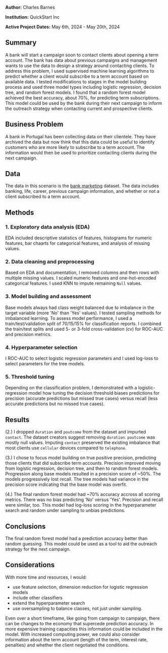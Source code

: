  **Author:** Charles Barnes
  
**Institution:** QuickStart Inc
  
**Active Project Dates:** May 6th, 2024 - May 20th, 2024
## Summary

A bank will start a campaign soon to contact clients about opening a term account. The bank has data about previous campaigns and management wants to use the data to design a strategy around contacting clients. To address this problem, I used supervised machine learning algorithms to predict whether a client would subscribe to a term account based on available data. I tested modifications to stages in the model building process and used three model types including logistic regression, decision tree, and random forest models. I found that a random forest model achieved the best accuracy, about 70%, for predicting term subscriptions. This model could be used by the bank during their next campaign to inform the outreach strategy when contacting current and prospective clients.

## Business Problem

A bank in Portugal has been collecting data on their clientele. They have archived the data but now think that this data could be useful to identify customers who are more likely to subscribe to a term account. The information would then be used to prioritize contacting clients during the next campaign.

## Data

The data in this scenario is the [bank marketing](https://archive.ics.uci.edu/dataset/222/bank+marketing) dataset. The data includes banking, life, career, previous campaign information, and whether or not a client subscribed to a term account.

## Methods

### 1. Exploratory data analysis (EDA)
EDA included descriptive statistics of features, histograms for numeric features, bar chaarts for categorical features, and analysis of missing values.

### 2. Data cleaning and preprocessing
Based on EDA and documentation, I removed columns and then rows with multiple missing values. I scaled numeric features and one-hot-encoded categorical features. I used KNN to impute remaining `Null` values.

### 3. Model building and assessment
Base models always had class weight balanced due to imbalance in the target variable (more 'No' than 'Yes' values). I tested sampling methods for imbalanced learning. To assess model performance, I used a train/test/validation split of 70/15/15% for classification reports. I combined the train/test splits and used 5- or 3-fold cross-validation (cv) for ROC-AUC and precision metrics. 

### 4. Hyperparameter selection
I ROC-AUC to select logistic regression parameters and I used log-loss to select parameters for the tree models.

### 5. Threshold tuning
Depending on the classification problem, I demonstrated with a logistic-regression model how tuning the decision threshold biases predictions for precision (accurate predictions but missed true cases) versus recall (less accurate predictions but no missed true cases).

## Results
(2.) I dropped `duration` and `poutcome` from the dataset and impurted `contact`. The dataset creators suggest removing `duration`. `poutcome` was mostly null values. Imputing `contact` preserved the existing imbalance that most clients use `cellular` devices compared to `telephone`.

(3.) I chose to focus model building on true positive precision, predicting those clients that did subscribe term accounts. Precision improved moving from logistic regression, decision tree, and then to random forest models. Progression along base models resulted in a precision score of ~50%. The models progressively lost recall. The tree models had variance in the precision score indicating that the base model was overfit. 

(4.) The final random forest model had ~70% accuracy accross all scoring metrics. There was no bias predicting 'No' versus 'Yes'. Precision and recall were similar, too. This model had log-loss scoring in the hyperparameter search and random under sampling to unbias predictions.

## Conclusions
The final random forest model had a prediction accuracy better than random guessing. This model could be used as a tool to aid the outreach strategy for the next campaign.

## Considerations
With more time and resources, I would:
- use feature selection, dimension reduction for logistic regression models
- include other classifiers
- extend the hyperparameter search
- use oversampling to balance classes, not just under sampling.

Even over a short timeframe, like going from campaign to campaign, there can be changes to the economy that supercede prediction accuracy. In more expensive training capacities this information could be included in the model. With increased computing power, we could also consider information about the term account (length of the term, interest rate, penalties) and whether the client negotiated the conditions.